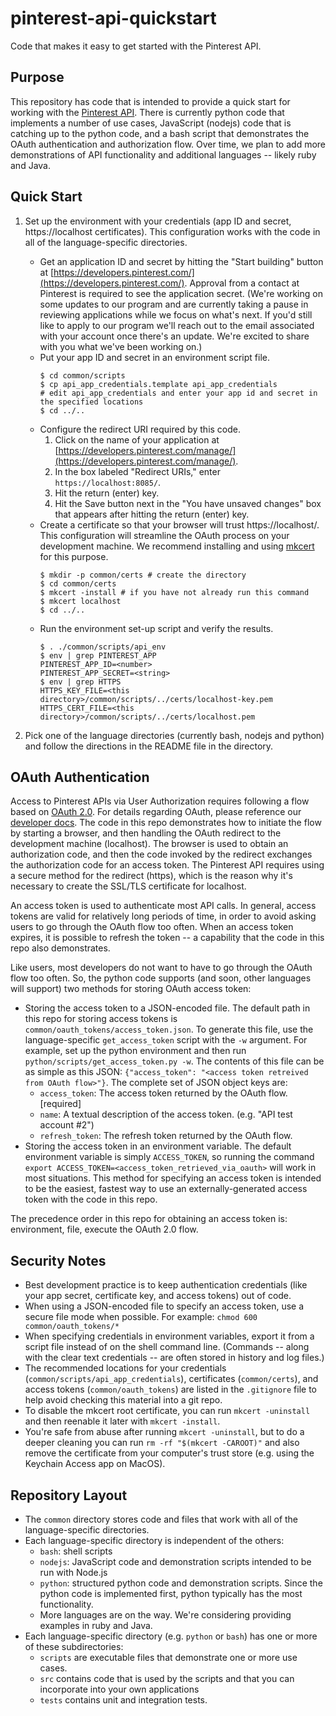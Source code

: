 # pinterest-api-quickstart

Code that makes it easy to get started with the Pinterest API.

## Purpose

This repository has code that is intended to provide a quick start for working with the [Pinterest API](https://developers.pinterest.com/docs/redoc/). There is currently python code that implements a number of use cases, JavaScript (nodejs) code that is catching up to the python code, and a bash script that demonstrates the OAuth authentication and authorization flow. Over time, we plan to add more demonstrations of API functionality and additional languages -- likely ruby and Java.

## Quick Start

1. Set up the environment with your credentials (app ID and secret, https://localhost certificates). This configuration works with the code in all of the language-specific directories.

   * Get an application ID and secret by hitting the "Start building" button at [https://developers.pinterest.com/](https://developers.pinterest.com/). Approval from a contact at Pinterest is required to see the application secret. (We're working on some updates to our program and are currently taking a pause in reviewing applications while we focus on what's next. If you'd still like to apply to our program we'll reach out to the email associated with your account once there's an update. We're excited to share with you what we've been working on.)
   * Put your app ID and secret in an environment script file.
     ```
     $ cd common/scripts
     $ cp api_app_credentials.template api_app_credentials
     # edit api_app_credentials and enter your app id and secret in the specified locations
     $ cd ../..
     ```
   * Configure the redirect URI required by this code.
     1. Click on the name of your application at [https://developers.pinterest.com/manage/](https://developers.pinterest.com/manage/).
     2. In the box labeled "Redirect URIs," enter `https://localhost:8085/`.
     3. Hit the return (enter) key.
     4. Hit the Save button next in the "You have unsaved changes" box that appears after hitting the return (enter) key.
   * Create a certificate so that your browser will trust https://localhost/. This configuration will streamline the OAuth process on your development machine. We recommend installing and using [mkcert](https://github.com/FiloSottile/mkcert) for this purpose.
     ```
     $ mkdir -p common/certs # create the directory
     $ cd common/certs
     $ mkcert -install # if you have not already run this command
     $ mkcert localhost
     $ cd ../..
     ```
   * Run the environment set-up script and verify the results.
     ```
     $ . ./common/scripts/api_env
     $ env | grep PINTEREST_APP
     PINTEREST_APP_ID=<number>
     PINTEREST_APP_SECRET=<string>
     $ env | grep HTTPS
     HTTPS_KEY_FILE=<this directory>/common/scripts/../certs/localhost-key.pem
     HTTPS_CERT_FILE=<this directory>/common/scripts/../certs/localhost.pem
     ```

2. Pick one of the language directories (currently bash, nodejs and python) and follow the directions in the README file in the directory.

## OAuth Authentication

Access to Pinterest APIs via User Authorization requires following a flow based on [OAuth 2.0](https://tools.ietf.org/html/rfc6749). For details regarding OAuth, please reference our [developer docs](https://developers.pinterest.com/docs/redoc/#section/User-Authorization). The code in this repo demonstrates how to initiate the flow by starting a browser, and then handling the OAuth redirect to the development machine (localhost). The browser is used to obtain an authorization code, and then the code invoked by the redirect exchanges the authorization code for an access token. The Pinterest API requires using a secure method for the redirect (https), which is the reason why it's necessary to create the SSL/TLS certificate for localhost.

An access token is used to authenticate most API calls. In general, access tokens are valid for relatively long periods of time, in order to avoid asking users to go through the OAuth flow too often. When an access token expires, it is possible to refresh the token -- a capability that the code in this repo also demonstrates.

Like users, most developers do not want to have to go through the OAuth flow too often. So, the python code supports (and soon, other languages will support) two methods for storing OAuth access token:
* Storing the access token to a JSON-encoded file. The default path in this repo for storing access tokens is `common/oauth_tokens/access_token.json`. To generate this file, use the language-specific `get_access_token` script with the `-w` argument. For example, set up the python environment and then run `python/scripts/get_access_token.py -w`. The contents of this file can be as simple as this JSON: `{"access_token": "<access token retreived from OAuth flow>"}`. The complete set of JSON object keys are:
   * `access_token`: The access token returned by the OAuth flow. [required]
   * `name`: A textual description of the access token. (e.g. "API test account #2")
   * `refresh_token`: The refresh token returned by the OAuth flow.
* Storing the access token in an environment variable. The default environment variable is simply `ACCESS_TOKEN`, so running the command `export ACCESS_TOKEN=<access_token_retrieved_via_oauth>` will work in most situations. This method for specifying an access token is intended to be the easiest, fastest way to use an externally-generated access token with the code in this repo.

The precedence order in this repo for obtaining an access token is: environment, file, execute the OAuth 2.0 flow.

## Security Notes

* Best development practice is to keep authentication credentials (like your app secret, certificate key, and access tokens) out of code.
* When using a JSON-encoded file to specify an access token, use a secure file mode when possible. For example: `chmod 600 common/oauth_tokens/*`
* When specifying credentials in environment variables, export it from a script file instead of on the shell command line. (Commands -- along with the clear text credentials -- are often stored in history and log files.)
* The recommended locations for your credentials (`common/scripts/api_app_credentials`), certificates (`common/certs`), and access tokens (`common/oauth_tokens`) are listed in the `.gitignore` file to help avoid checking this material into a git repo.
* To disable the mkcert root certificate, you can run `mkcert -uninstall` and then reenable it later with `mkcert -install`.
* You're safe from abuse after running `mkcert -uninstall`, but to do a deeper cleaning you can run `rm -rf "$(mkcert -CAROOT)"` and also remove the certificate from your computer's trust store (e.g. using the Keychain Access app on MacOS).

## Repository Layout

* The `common` directory stores code and files that work with all of the language-specific directories.
* Each language-specific directory is independent of the others:
  * `bash`: shell scripts
  * `nodejs`: JavaScript code and demonstration scripts intended to be run with Node.js
  * `python`: structured python code and demonstration scripts. Since the python code is implemented first, python typically has the most functionality.
  * More languages are on the way. We're considering providing examples in ruby and Java.
* Each language-specific directory (e.g. `python` or `bash`) has one or more of these subdirectories:
  * `scripts` are executable files that demonstrate one or more use cases.
  * `src` contains code that is used by the scripts and that you can incorporate into your own applications
  * `tests` contains unit and integration tests.
